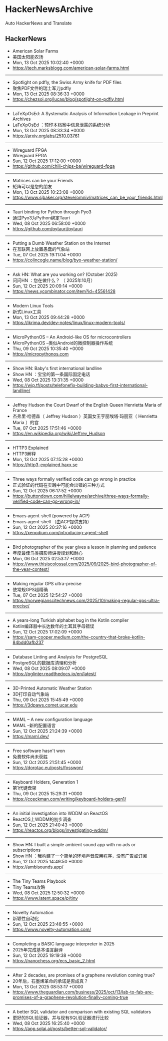 # HackerNewsArchive
Auto HackerNews and Translate

## HackerNews
* American Solar Farms
* 美国太阳能农场
* Mon, 13 Oct 2025 10:02:40 +0000
* https://tech.marksblogg.com/american-solar-farms.html
----
* Spotlight on pdfly, the Swiss Army knife for PDF files
* 聚焦PDF文件的瑞士军刀pdfly
* Mon, 13 Oct 2025 08:36:33 +0000
* https://chezsoi.org/lucas/blog/spotlight-on-pdfly.html
----
* LaTeXpOsEd: A Systematic Analysis of Information Leakage in Preprint Archives
* LaTeXpOsEd ：预印本档案中信息泄露的系统分析
* Mon, 13 Oct 2025 08:33:34 +0000
* https://arxiv.org/abs/2510.03761
----
* Wireguard FPGA
* Wireguard FPGA
* Sun, 12 Oct 2025 17:12:00 +0000
* https://github.com/chili-chips-ba/wireguard-fpga
----
* Matrices can be your Friends
* 矩阵可以是您的朋友
* Mon, 13 Oct 2025 10:23:08 +0000
* https://www.sjbaker.org/steve/omniv/matrices_can_be_your_friends.html
----
* Tauri binding for Python through Pyo3
* 通过Pyo3为Python绑定Tauri
* Wed, 08 Oct 2025 06:58:00 +0000
* https://github.com/pytauri/pytauri
----
* Putting a Dumb Weather Station on the Internet
* 在互联网上放置愚蠢的气象站
* Tue, 07 Oct 2025 19:11:04 +0000
* https://colincogle.name/blog/byo-weather-station/
----
* Ask HN: What are you working on? (October 2025)
* 问问HN ：您在做什么？ （ 2025年10月）
* Sun, 12 Oct 2025 20:09:14 +0000
* https://news.ycombinator.com/item?id=45561428
----
* Modern Linux Tools
* 新式Linux工具
* Mon, 13 Oct 2025 09:44:28 +0000
* https://ikrima.dev/dev-notes/linux/linux-modern-tools/
----
* MicroPythonOS – An Android-like OS for microcontrollers
* MicroPythonOS –类似Android的微控制器操作系统
* Thu, 09 Oct 2025 10:35:40 +0000
* https://micropythonos.com
----
* Show HN: Baby's first international landline
* Show HN ：宝宝的第一条国际固定电话
* Wed, 08 Oct 2025 13:31:35 +0000
* https://wip.tf/posts/telefonefix-building-babys-first-international-landline/
----
* Jeffrey Hudson the Court Dwarf of the English Queen Henrietta Maria of France
* 杰弗里·哈德森（ Jeffrey Hudson ）英国女王亨丽埃塔·玛丽亚（ Henrietta Maria ）的宫
* Tue, 07 Oct 2025 17:51:46 +0000
* https://en.wikipedia.org/wiki/Jeffrey_Hudson
----
* HTTP3 Explained
* HTTP3解释
* Mon, 13 Oct 2025 07:15:28 +0000
* https://http3-explained.haxx.se
----
* Three ways formally verified code can go wrong in practice
* 正式验证的代码在实践中可能会出错的三种方式
* Sun, 12 Oct 2025 06:17:52 +0000
* https://buttondown.com/hillelwayne/archive/three-ways-formally-verified-code-can-go-wrong-in/
----
* Emacs agent-shell (powered by ACP)
* Emacs agent-shell （由ACP提供支持）
* Sun, 12 Oct 2025 20:37:16 +0000
* https://xenodium.com/introducing-agent-shell
----
* Bird photographer of the year gives a lesson in planning and patience
* 年度最佳鸟类摄影师讲授规划和耐心
* Mon, 06 Oct 2025 02:53:17 +0000
* https://www.thisiscolossal.com/2025/09/2025-bird-photographer-of-the-year-contest/
----
* Making regular GPS ultra-precise
* 使常规GPS超精确
* Tue, 07 Oct 2025 12:54:27 +0000
* https://norwegianscitechnews.com/2025/10/making-regular-gps-ultra-precise/
----
* A years-long Turkish alphabet bug in the Kotlin compiler
* Kotlin编译器中长达数年的土耳其字母错误
* Sun, 12 Oct 2025 17:02:09 +0000
* https://sam-cooper.medium.com/the-country-that-broke-kotlin-84bdd0afb237
----
* Database Linting and Analysis for PostgreSQL
* PostgreSQL的数据库清理和分析
* Wed, 08 Oct 2025 08:09:07 +0000
* https://pglinter.readthedocs.io/en/latest/
----
* 3D-Printed Automatic Weather Station
* 3D打印自动气象站
* Thu, 09 Oct 2025 15:45:49 +0000
* https://3dpaws.comet.ucar.edu
----
* MAML – A new configuration language
* MAML –新的配置语言
* Sun, 12 Oct 2025 21:24:39 +0000
* https://maml.dev/
----
* Free software hasn't won
* 免费软件尚未获胜
* Sun, 12 Oct 2025 21:51:45 +0000
* https://dorotac.eu/posts/fosswon/
----
* Keyboard Holders, Generation 1
* 第1代键盘架
* Thu, 09 Oct 2025 15:29:31 +0000
* https://cceckman.com/writing/keyboard-holders-gen1/
----
* An initial investigation into WDDM on ReactOS
* ReactOS上WDDM的初步调查
* Sun, 12 Oct 2025 21:40:43 +0000
* https://reactos.org/blogs/investigating-wddm/
----
* Show HN: I built a simple ambient sound app with no ads or subscriptions
* Show HN ：我构建了一个简单的环境声音应用程序，没有广告或订阅
* Sun, 12 Oct 2025 14:49:50 +0000
* https://ambisounds.app/
----
* The Tiny Teams Playbook
* Tiny Teams攻略
* Wed, 08 Oct 2025 12:50:32 +0000
* https://www.latent.space/p/tiny
----
* Novelty Automation
* 新颖性自动化
* Sun, 12 Oct 2025 23:46:55 +0000
* https://www.novelty-automation.com/
----
* Completing a BASIC language interpreter in 2025
* 2025年完成基本语言翻译
* Sun, 12 Oct 2025 19:19:38 +0000
* https://nanochess.org/ecs_basic_2.html
----
* After 2 decades, are promises of a graphene revolution coming true?
* 20年后，石墨烯革命的承诺是否成真？
* Mon, 13 Oct 2025 08:53:17 +0000
* https://www.theguardian.com/business/2025/oct/13/lab-to-fab-are-promises-of-a-graphene-revolution-finally-coming-true
----
* A better SQL validator and comparison with existing SQL validators
* 更好的SQL验证器，并与现有SQL验证器进行比较
* Wed, 08 Oct 2025 16:25:40 +0000
* https://app.sqlai.ai/posts/better-sql-validator/
----

